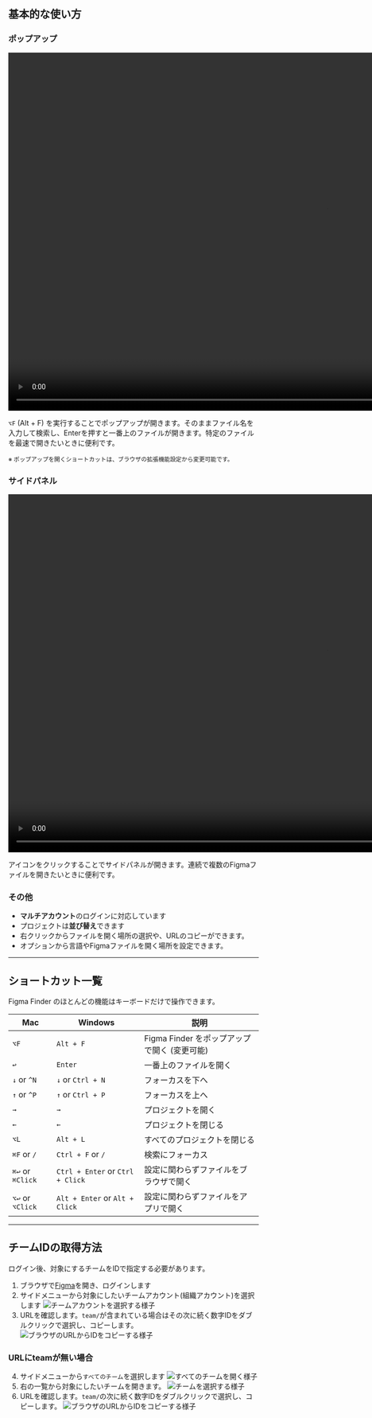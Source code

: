 ## 基本的な使い方

### ポップアップ

<video src="/video/popup.mp4" controls width="1280" height="720" autoplay loop muted></video>

`⌥F` (Alt + F) を実行することでポップアップが開きます。そのままファイル名を入力して検索し、Enterを押すと一番上のファイルが開きます。特定のファイルを最速で開きたいときに便利です。

<p><small>
※ ポップアップを開くショートカットは、ブラウザの拡張機能設定から変更可能です。
</small></p>

### サイドパネル

<video src="/video/sidepanel.mp4" controls width="1280" height="720" autoplay loop muted></video>

アイコンをクリックすることでサイドパネルが開きます。連続で複数のFigmaファイルを開きたいときに便利です。

### その他
- **マルチアカウント**のログインに対応しています
- プロジェクトは**並び替え**できます
- 右クリックからファイルを開く場所の選択や、URLのコピーができます。
- オプションから言語やFigmaファイルを開く場所を設定できます。


---


## ショートカット一覧

Figma Finder のほとんどの機能はキーボードだけで操作できます。

| Mac | Windows | 説明 |
| --- | --- | --- |
| `⌥F` | `Alt + F` | Figma Finder をポップアップで開く (変更可能) |
| `↩︎` | `Enter` | 一番上のファイルを開く |
| `↓` or `^N` | `↓` or `Ctrl + N` | フォーカスを下へ |
| `↑` or `^P` | `↑` or `Ctrl + P` | フォーカスを上へ |
| `→` | `→` | プロジェクトを開く |
| `←` | `←` | プロジェクトを閉じる |
| `⌥L` | `Alt + L` | すべてのプロジェクトを閉じる |
| `⌘F` or `/` | `Ctrl + F` or `/` | 検索にフォーカス |
| `⌘↩︎` or `⌘Click` | `Ctrl + Enter` or `Ctrl + Click` | 設定に関わらずファイルをブラウザで開く |
| `⌥↩︎` or `⌥Click` | `Alt + Enter` or `Alt + Click` | 設定に関わらずファイルをアプリで開く |


---


<h2 id="team-id">チームIDの取得方法</h2>

ログイン後、対象にするチームをIDで指定する必要があります。

1. ブラウザで<a href="https://figma.com" target="_blank">Figma</a>を開き、ログインします
2. サイドメニューから対象にしたいチームアカウント(組織アカウント)を選択します
  ![チームアカウントを選択する様子](/img/team-id-1.webp)
3. URLを確認します。`team/`が含まれている場合はその次に続く数字IDをダブルクリックで選択し、コピーします。
  ![ブラウザのURLからIDをコピーする様子](/img/team-id-2.webp)


### URLにteamが無い場合

4. サイドメニューから`すべてのチーム`を選択します
  ![すべてのチームを開く様子](/img/team-id-3.webp)
5. 右の一覧から対象にしたいチームを開きます。
  ![チームを選択する様子](/img/team-id-4.webp)
6. URLを確認します。`team/`の次に続く数字IDをダブルクリックで選択し、コピーします。
  ![ブラウザのURLからIDをコピーする様子](/img/team-id-2.webp)
